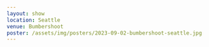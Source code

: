 ```yaml
---
layout: show
location: Seattle
venue: Bumbershoot
poster: /assets/img/posters/2023-09-02-bumbershoot-seattle.jpg
---
```


